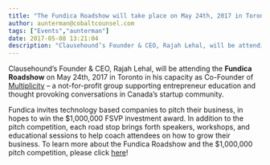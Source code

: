 ```yaml
---
title: "The Fundica Roadshow will take place on May 24th, 2017 in Toronto. Pitch your business to have the chance at winning a $1,000,000 investment!"
author: aunterman@cobaltcounsel.com
tags: ["Events","aunterman"]
date: 2017-05-08 13:21:04
description: "Clausehound’s Founder & CEO, Rajah Lehal, will be attending the Fundica Roadshow on May 24th, 2017 in Toronto in his capacity as Co-Founder of Multiplicity, a not-for-profit group supporting entrepreneur education and thought provoking conversations in Canada’s startup community."
---
```




Clausehound’s Founder & CEO, Rajah Lehal, will be attending the **Fundica Roadshow** on May 24th, 2017 in Toronto in his capacity as Co-Founder of [Multiplicity](http://multiplicity.media/) – a not-for-profit group supporting entrepreneur education and thought provoking conversations in Canada’s startup community. 

Fundica invites technology based companies to pitch their business, in hopes to win the $1,000,000 FSVP investment award. In addition to the pitch competition, each road stop brings forth speakers, workshops, and educational sessions to help coach attendees on how to grow their business.  To learn more about the Fundica Roadshow and the $1,000,000 pitch competition, please click [here](https://www.fundica.com/)! 
